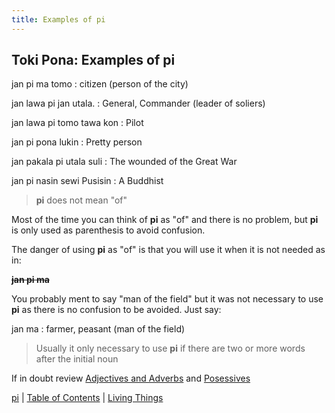 ```yaml
---
title: Examples of pi
---
```


## Toki Pona: Examples of pi

jan pi ma tomo
: citizen (person of the city)

jan lawa pi jan utala.
: General, Commander (leader of soliers)

jan lawa pi tomo tawa kon
: Pilot

jan pi pona lukin
: Pretty person

jan pakala pi utala suli
: The wounded of the Great War

jan pi nasin sewi Pusisin
: A Buddhist

> **pi** does not mean "of"

Most of the time you can think of **pi** as "of" and there is no problem, but **pi** is only used as parenthesis to avoid confusion.  

The danger of using **pi** as "of" is that you will use it when it is not needed as in:

**~~jan pi ma~~**

You probably ment to say "man of the field" but it was not necessary to use **pi** as there is no confusion to be avoided. Just say:

jan ma
: farmer, peasant (man of the field)

> Usually it only necessary to use **pi** if there are two or more words after the initial noun

If in doubt review [Adjectives and Adverbs](06AdjectivesAdverbs.md) and [Posessives](09Posessives.md)



[pi](38pi.md) | [Table of Contents](toc.md) | [Living Things](40LivingThings.md)
